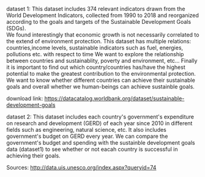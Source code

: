 dataset 1:
This dataset includes 374 relevant indicators drawn from the World Development Indicators, collected from 1990 to 2018 and reorganized according to the goals and targets of the Sustainable Development Goals (SDGs).  
We found interestingly that economic growth is not necessarily correlated to the extend of environment protection.
This dataset has multiple relations: countries,income levels, sustainable indicators such as fuel, energies, pollutions etc. with respect to time
We want to explore the relationship between countries and sustainablity, poverty and environment, etc...
Finally it is important to find out which country/countries has/have the highest potential to make the greatest contribution to the environmental protection. We want to know whether different countries can achieve their sustainable goals and overall whether we human-beings can achieve sustainble goals. 

download link:
https://datacatalog.worldbank.org/dataset/sustainable-development-goals



dataset 2:
This dataset includes each country's government's expenditure on research and development (GERD) of each year since 2010 in different fields such as engineering, natural science, etc. 
It also includes government's budget on GERD every year. 
We can compare the government's budget and spending with the sustainble development goals data (dataset1) to see whether or not eacah country is successful in achieving their goals. 

Sources: 
http://data.uis.unesco.org/index.aspx?queryid=74
